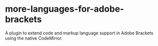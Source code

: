 # more-languages-for-adobe-brackets
A plugin to extend code and markup language support in Adobe Brackets using the native CodeMirror.

